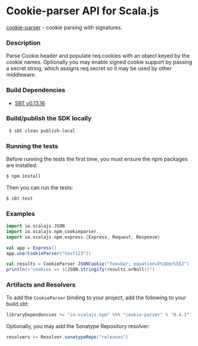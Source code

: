 Cookie-parser API for Scala.js
================================
[cookie-parser](https://www.npmjs.com/package/cookie-parser) - cookie parsing with signatures.

### Description

Parse Cookie header and populate req.cookies with an object keyed by the cookie names. 
Optionally you may enable signed cookie support by passing a secret string, which assigns 
req.secret so it may be used by other middleware.

### Build Dependencies

* [SBT v0.13.16](http://www.scala-sbt.org/download.html)

### Build/publish the SDK locally

```bash
 $ sbt clean publish-local
```

### Running the tests

Before running the tests the first time, you must ensure the npm packages are installed:

```bash
$ npm install
```

Then you can run the tests:

```bash
$ sbt test
```

### Examples

```scala
import io.scalajs.JSON
import io.scalajs.npm.cookieparser._
import io.scalajs.npm.express.{Express, Request, Response}

val app = Express()
app.use(CookieParser("test123"))

val results = CookieParser.JSONCookie("foo=bar; equation=E%3Dmc%5E2")
println(s"cookies => ${JSON.stringify(results.orNull)}")
```

### Artifacts and Resolvers

To add the `CookieParser` binding to your project, add the following to your build.sbt:  

```sbt
libraryDependencies += "io.scalajs.npm" %%% "cookie-parser" % "0.4.1"
```

Optionally, you may add the Sonatype Repository resolver:

```sbt   
resolvers += Resolver.sonatypeRepo("releases") 
```